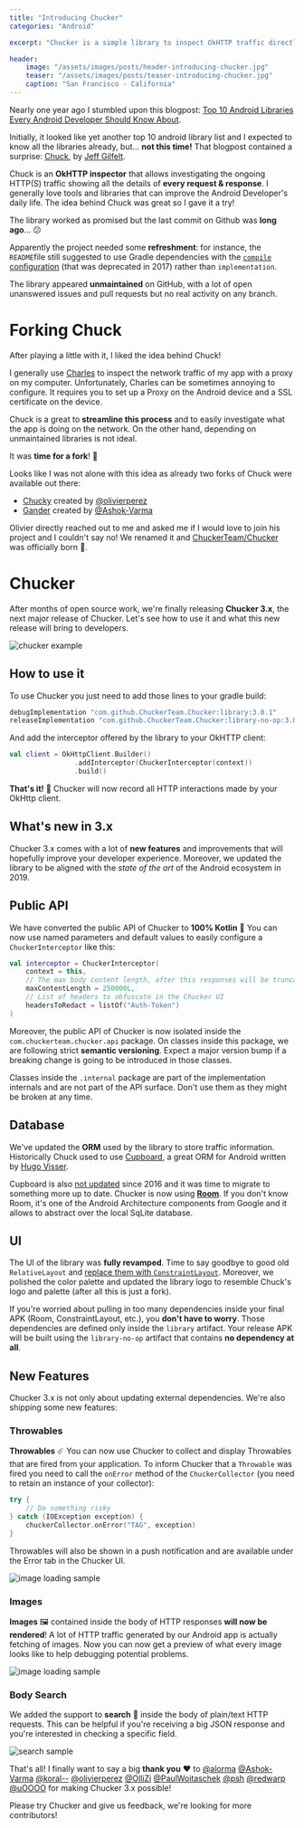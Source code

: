 ```yaml
---
title: "Introducing Chucker"
categories: "Android"

excerpt: "Chucker is a simple library to inspect OkHTTP traffic directly on your Android device"

header:
    image: "/assets/images/posts/header-introducing-chucker.jpg"
    teaser: "/assets/images/posts/teaser-introducing-chucker.jpg"
    caption: "San Francisco - California"
---
```


Nearly one year ago I stumbled upon this blogpost: [Top 10 Android Libraries Every Android Developer Should Know About](https://infinum.co/the-capsized-eight/top-10-android-libraries-every-android-developer-should-know-about). 

Initially, it looked like yet another top 10 android library list and I expected to know all the libraries already, but... **not this time!** That blogpost contained a surprise: [Chuck](https://github.com/jgilfelt/chuck), by [Jeff Gilfelt](https://github.com/jgilfelt).

Chuck is an **OkHTTP inspector** that allows investigating the ongoing HTTP(S) traffic showing all the details of **every request & response**. I generally love tools and libraries that can improve the Android Developer's daily life. The idea behind Chuck was great so I gave it a try!

The library worked as promised but the last commit on Github was **long ago**... 😕

Apparently the project needed some **refreshment**: for instance, the `README`file still suggested to use Gradle dependencies with the [`compile` configuration](https://github.com/jgilfelt/chuck/pull/79) (that was deprecated in 2017) rather than `implementation`.

The library appeared **unmaintained** on GitHub, with a lot of open unanswered issues and pull requests but no real activity on any branch.

# Forking Chuck

After playing a little with it, I liked the idea behind Chuck!

I generally use [Charles](https://www.charlesproxy.com/) to inspect the network traffic of my app with a proxy on my computer. Unfortunately, Charles can be sometimes annoying to configure. It requires you to set up a Proxy on the Android device and a SSL certificate on the device.

Chuck is a great to **streamline this process** and to easily investigate what the app is doing on the network. On the other hand, depending on unmaintained libraries is not ideal.

It was **time for a fork**! 🌱 

Looks like I was not alone with this idea as already two forks of Chuck were available out there:

*  [Chucky](https://github.com/olivierperez/chucky) created by [@olivierperez](https://github.com/olivierperez)
*  [Gander](https://github.com/Ashok-Varma/Gander) created by [@Ashok-Varma](https://github.com/Ashok-Varma)

Olivier directly reached out to me and asked me if I would love to join his project and I couldn't say no! We renamed it and [ChuckerTeam/Chucker](https://github.com/ChuckerTeam/chucker) was officially born 🐣.

# Chucker

After months of open source work, we're finally releasing **Chucker 3.x**, the next major release of Chucker. Let's see how to use it and what this new release will bring to developers.

![chucker example](/assets/images/posts/chucker-1.gif)

## How to use it

To use Chucker you just need to add those lines to your gradle build:

```groovy
debugImplementation "com.github.ChuckerTeam.Chucker:library:3.0.1"
releaseImplementation "com.github.ChuckerTeam.Chucker:library-no-op:3.0.1"
```

And add the interceptor offered by the library to your OkHTTP client:

```kotlin
val client = OkHttpClient.Builder()
                .addInterceptor(ChuckerInterceptor(context))
                .build()
```

**That's it!** 🎉 Chucker will now record all HTTP interactions made by your OkHttp client.

## What's new in 3.x

Chucker 3.x comes with a lot of **new features** and improvements that will hopefully improve your developer experience. Moreover, we updated the library to be aligned with the _state of the art_ of the Android ecosystem in 2019.

## Public API

We have converted the public API of Chucker to **100% Kotlin** 🎉 You can now use named parameters and default values to easily configure a `ChuckerInterceptor` like this:

```kotlin
val interceptor = ChuckerInterceptor(
    context = this,
    // The max body content length, after this responses will be truncated.
    maxContentLength = 250000L,
    // List of headers to obfuscate in the Chucker UI
    headersToRedact = listOf("Auth-Token")
)
```

Moreover, the public API of Chucker is now isolated inside the `com.chuckerteam.chucker.api` package. On classes inside this package, we are following strict **semantic versioning**. Expect a major version bump if a breaking change is going to be introduced in those classes. 

Classes inside the `.internal` package are part of the implementation internals and are not part of the API surface. Don't use them as they might be broken at any time. 

## Database

We've updated the **ORM** used by the library to store traffic information. Historically Chuck used to use [Cupboard](https://bitbucket.org/littlerobots/cupboard/src/default/), a great ORM for Android written by [Hugo Visser](https://twitter.com/botteaap).

Cupboard is also [not updated](https://bitbucket.org/hvisser/cupboard/commits/all) since 2016 and it was time to migrate to something more up to date. Chucker is now using [**Room**](https://developer.android.com/topic/libraries/architecture/room). If you don't know Room, it's one of the Android Architecture components from Google and it allows to abstract over the local SqLite database.

## UI

The UI of the library was **fully revamped**. Time to say goodbye to good old `RelativeLayout` and [replace them with `ConstraintLayout`](https://github.com/ChuckerTeam/chucker/pull/10). Moreover, we polished the color palette and updated the library logo to resemble Chuck's logo and palette (after all this is just a fork).

If you're worried about pulling in too many dependencies inside your final APK (Room, ConstraintLayout, etc.), you **don't have to worry**. Those dependencies are defined only inside the `library` artifact. Your release APK will be built using the `library-no-op` artifact that contains **no dependency at all**.

## New Features

Chucker 3.x is not only about updating external dependencies. We're also shipping some new features:

### Throwables

**Throwables** ☄️ You can now use Chucker to collect and display Throwables that are fired from your application. To inform Chucker that a `Throwable` was fired you need to call the `onError` method of the `ChuckerCollector` (you need to retain an instance of your collector):

```kotlin
try {
    // Do something risky
} catch (IOException exception) {
    chuckerCollector.onError("TAG", exception)
}
```

Throwables will also be shown in a push notification and are available under the Error tab in the Chucker UI.

![image loading sample](/assets/images/posts/chucker-2.png)

### Images

**Images** 🖼 contained inside the body of HTTP responses **will now be rendered**! A lot of HTTP traffic generated by our Android app is actually fetching of images. Now you can now get a preview of what every image looks like to help debugging potential problems.

![image loading sample](/assets/images/posts/chucker-3.png)

### Body Search

We added the support to **search** 🔎 inside the body of plain/text HTTP requests. This can be helpful if you're receiving a big JSON response and you're interested in checking a specific field.

![search sample](/assets/images/posts/chucker-4.png)

That's all! I finally want to say a big **thank you** ❤️ to [@alorma](https://github.com/alorma) [@Ashok-Varma](https://github.com/Ashok-Varma) [@koral--](https://github.com/koral--) [@olivierperez](https://github.com/olivierperez) [@OlliZi](https://github.com/OlliZi) [@PaulWoitaschek](https://github.com/PaulWoitaschek) [@psh](https://github.com/psh) [@redwarp](https://github.com/redwarp) [@uOOOO](https://github.com/uOOOO) for making Chucker 3.x possible! 

Please try Chucker and give us feedback, we're looking for more contributors!
